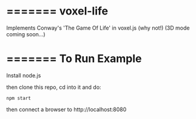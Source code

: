 
=======
voxel-life
==========

Implements Conway's 'The Game Of Life' in voxel.js (why not!)
(3D mode coming soon...)

=======
To Run Example
=========

Install node.js

then clone this repo, cd into it and do:

    npm start

then connect a browser to http://localhost:8080

